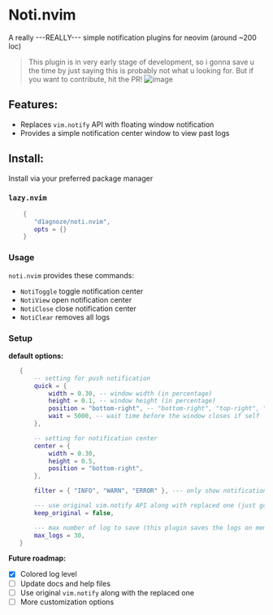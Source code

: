 # Noti.nvim
A really ---REALLY--- simple notification plugins for neovim (around ~200 loc)  

> This plugin is in very early stage of development, so i gonna save u the time by just saying this is probably not what u looking for. But if you want to contribute, hit the PR!
![image](https://github.com/user-attachments/assets/4a92a502-0ab0-4d60-bc3f-25af39e95391)

## Features:
 - Replaces `vim.notify` API with floating window notification
 - Provides a simple notification center window to view past logs

## Install:

Install via your preferred package manager

### `lazy.nvim`

 ```lua
     { 
        "d1agnoze/noti.nvim",
        opts = {}
     }

 ```

### Usage
`noti.nvim` provides these commands:
 - `NotiToggle` toggle notification center
 - `NotiView` open notification center
 - `NotiClose` close notification center
 - `NotiClear` removes all logs

### Setup
 **default options:**
 ```lua
    {
        -- setting for push notification
        quick = { 
            width = 0.30, -- window width (in percentage)
            height = 0.1, -- window height (in percentage)
            position = "bottom-right", -- "bottom-right", "top-right", "center", "bottom-left", "top-left" (i didn't test these tho -__- )
            wait = 5000, -- wait time before the window closes if self
        },

        -- setting for notification center
        center = { 
            width = 0.30,
            height = 0.5,
            position = "bottom-right",
        },

        filter = { "INFO", "WARN", "ERROR" }, --- only show notification those these levels

        --- use original vim.notify API along with replaced one (just gonna put it here for future development)
        keep_original = false, 

        --- max number of log to save (this plugin saves the logs on memory so be careful)
        max_logs = 30, 
    }
```

**Future roadmap:**
- [x] Colored log level
- [ ] Update docs and help files 
- [ ] Use original `vim.notify` along with the replaced one
- [ ] More customization options
